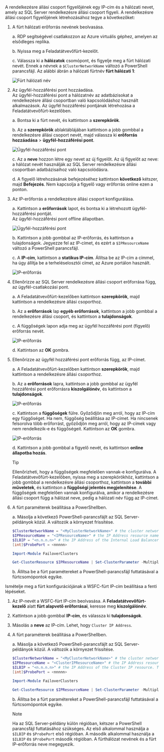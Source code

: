 A rendelkezésre állási csoport figyelőjének egy IP-cím és a hálózati nevet, amely az SQL Server rendelkezésre állási csoport figyeli. A rendelkezésre állási csoport figyelőjének létrehozásához tegye a következőket:

1. <a name="getnet"></a>A fürt hálózati erőforrás nevének beolvasása.

    a. RDP segítségével csatlakozzon az Azure virtuális géphez, amelyen az elsődleges replika. 

    b. Nyissa meg a Feladatátvevőfürt-kezelőt.

    c. Válassza ki a **hálózatok** csomópont, és figyelje meg a fürt hálózati nevét. Ennek a névnek a `$ClusterNetworkName` változó a PowerShell parancsfájl. Az alábbi ábrán a hálózati fürtnév **fürt hálózati 1**:

   ![Fürt hálózati név](./media/virtual-machines-ag-listener-configure/90-clusternetworkname.png)

2. <a name="addcap"></a>Az ügyfél-hozzáférési pont hozzáadása.  
    Az ügyfél-hozzáférési pont a hálózatnév az adatbázisokat a rendelkezésre állási csoportban való kapcsolódáshoz használt alkalmazások. Az ügyfél hozzáférési pontjának létrehozása a Feladatátvevőfürt-kezelőben.

    a. Bontsa ki a fürt nevét, és kattintson a **szerepkörök**.

    b. Az a **szerepkörök** ablaktáblájában kattintson a jobb gombbal a rendelkezésre állási csoport nevét, majd válassza ki **erőforrás hozzáadása** > **ügyfél-hozzáférési pont**.

   ![Ügyfél-hozzáférési pont](./media/virtual-machines-ag-listener-configure/92-addclientaccesspoint.png)

    c. Az a **neve** hozzon létre egy nevet az új figyelőt. 
   Az új figyelőt az neve: a hálózat nevét használják az SQL Server rendelkezésre állási csoportban adatbázisaihoz való kapcsolódásra.
   
    d. A figyelő létrehozásának befejezéséhez kattintson **következő** kétszer, majd **Befejezés**. Nem kapcsolja a figyelő vagy erőforrás online ezen a ponton.

3. <a name="congroup"></a>Az IP-erőforrás a rendelkezésre állási csoport konfigurálása.

    a. Kattintson a **erőforrások** lapot, és bontsa ki a létrehozott ügyfél-hozzáférési pontját.  
    Az ügyfél-hozzáférési pont offline állapotban.

   ![Ügyfél-hozzáférési pont](./media/virtual-machines-ag-listener-configure/94-newclientaccesspoint.png) 

    b. Kattintson a jobb gombbal az IP-erőforrás, és kattintson a tulajdonságok. Jegyezze fel az IP-címet, és ezért a `$IPResourceName` változó a PowerShell parancsfájl.

    c. A **IP-cím**, kattintson a **statikus IP-cím**. Állítsa be az IP-cím a címmel, ha úgy állítja be a terheléselosztói címet, az Azure portálon használt.

   ![IP-erőforrás](./media/virtual-machines-ag-listener-configure/96-ipresource.png) 

    <!-----------------------I don't see this option on server 2016
    1. Disable NetBIOS for this address and click **OK**. Repeat this step for each IP resource if your solution spans multiple Azure VNets. 
    ------------------------->

4. <a name = "dependencyGroup"></a>Ellenőrizze az SQL Server rendelkezésre állási csoport erőforrása függ, az ügyfél-csatlakozási pont.

    a. A Feladatátvevőfürt-kezelőben kattintson **szerepkörök**, majd kattintson a rendelkezésre állási csoporthoz.

    b. Az a **erőforrások** lap **egyéb erőforrások**, kattintson a jobb gombbal a rendelkezésre állási csoport, és kattintson a **tulajdonságok**. 

    c. A függőségek lapon adja meg az ügyfél hozzáférési pont (figyelő) erőforrás nevét.

   ![IP-erőforrás](./media/virtual-machines-ag-listener-configure/97-propertiesdependencies.png) 

    d. Kattintson az **OK** gombra.

5. <a name="listname"></a>Ellenőrizze az ügyfél hozzáférési pont erőforrás függ, az IP-címet.

    a. A Feladatátvevőfürt-kezelőben kattintson **szerepkörök**, majd kattintson a rendelkezésre állási csoporthoz. 

    b. Az a **erőforrások** lapra, kattintson a jobb gombbal az ügyfél hozzáférési pont erőforrásra **kiszolgálónév**, és kattintson a **tulajdonságok**. 

   ![IP-erőforrás](./media/virtual-machines-ag-listener-configure/98-dependencies.png) 

    c. Kattintson a **függőségek** fülre. Győződjön meg arról, hogy az IP-cím egy függőséget. Ha nem, függőség beállítása az IP-címet. Ha nincsenek felsorolva több erőforrást, győződjön meg arról, hogy az IP-címek vagy nem rendelkezik-e és függőségeit. Kattintson az **OK** gombra. 

   ![IP-erőforrás](./media/virtual-machines-ag-listener-configure/98-propertiesdependencies.png) 

    d. Kattintson a jobb gombbal a figyelő nevét, és kattintson **online állapotba hozás**. 

    >[!TIP]
    >Ellenőrizheti, hogy a függőségek megfelelően vannak-e konfigurálva. A Feladatátvevőfürt-kezelőben, nyissa meg a szerepkörökhöz, kattintson a jobb gombbal a rendelkezésre állási csoporthoz, kattintson a **további műveletek**, és kattintson a **függőségi jelentés megjelenítése**. A függőségek megfelelően vannak konfigurálva, amikor a rendelkezésre állási csoport függ a hálózat neve, pedig a hálózati név függ az IP-címet. 


6. <a name="setparam"></a>A fürt paraméterek beállítása a PowerShellben.
    
    a. Másolja a következő PowerShell-parancsfájlt az SQL Server-példányok közül. A változók a környezet frissítése.     
    
    ```PowerShell
    $ClusterNetworkName = "<MyClusterNetworkName>" # the cluster network name (Use Get-ClusterNetwork on Windows Server 2012 of higher to find the name)
    $IPResourceName = "<IPResourceName>" # the IP Address resource name
    $ILBIP = "<n.n.n.n>" # the IP Address of the Internal Load Balancer (ILB). This is the static IP address for the load balancer you configured in the Azure portal.
    [int]$ProbePort = <nnnnn>
    
    Import-Module FailoverClusters
    
    Get-ClusterResource $IPResourceName | Set-ClusterParameter -Multiple @{"Address"="$ILBIP";"ProbePort"=$ProbePort;"SubnetMask"="255.255.255.255";"Network"="$ClusterNetworkName";"EnableDhcp"=0}
    ```

    b. Állítsa be a fürt paramétereket a PowerShell-parancsfájl futtatásával a fürtcsomópontok egyike.  

Ismételje meg a fürt konfigurációjának a WSFC-fürt IP-cím beállítása a fenti lépéseket.

1. Az IP-nevét a WSFC-fürt IP-cím beolvasása. A **Feladatátvevőfürt-kezelő** alatt **fürt alapvető erőforrásai**, keresse meg **kiszolgálónév**.

1. Kattintson a jobb gombbal **IP-cím**, és válassza ki **tulajdonságok**.

1. Másolás a **neve** az IP-cím. Lehet, hogy `Cluster IP Address`. 

1. <a name="setwsfcparam"></a>A fürt paraméterek beállítása a PowerShellben.
    
    a. Másolja a következő PowerShell-parancsfájlt az SQL Server-példányok közül. A változók a környezet frissítése.     
    
    ```PowerShell
    $ClusterNetworkName = "<MyClusterNetworkName>" # the cluster network name (Use Get-ClusterNetwork on Windows Server 2012 of higher to find the name)
    $IPResourceName = "<ClusterIPResourceName>" # the IP Address resource name
    $ILBIP = "<n.n.n.n>" # the IP Address of the Cluster IP resource. This is the static IP address for the load balancer you configured in the Azure portal.
    [int]$ProbePort = <nnnnn>
    
    Import-Module FailoverClusters
    
    Get-ClusterResource $IPResourceName | Set-ClusterParameter -Multiple @{"Address"="$ILBIP";"ProbePort"=$ProbePort;"SubnetMask"="255.255.255.255";"Network"="$ClusterNetworkName";"EnableDhcp"=0}
    ```

    b. Állítsa be a fürt paramétereket a PowerShell-parancsfájl futtatásával a fürtcsomópontok egyike.  

    > [!NOTE]
    > Ha az SQL Server-példány külön régióban, kétszer a PowerShell parancsfájl futtatásához szükséges. Az első alkalommal használja a `$ILBIP` és `$ProbePort` első régióban. A második alkalommal használja a `$ILBIP` és `$ProbePort` második régióban. A fürthálózat nevének és a fürt IP-erőforrás neve megegyezik. 
